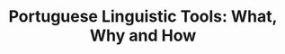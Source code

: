 ---
title: "Portuguese Linguistic Tools: What, Why and How"
year: 2015
venue: "IBM Research Center in Rio de Janeiro, September 2015"
slides: includes/talks/ibm-sept2015.pdf
---